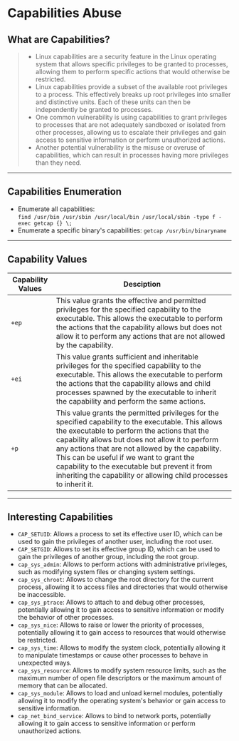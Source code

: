 # Capabilities Abuse

## What are Capabilities?

> * Linux capabilities are a security feature in the Linux operating system that allows specific privileges to be granted to processes, allowing them to perform specific actions that would otherwise be restricted.
> * Linux capabilities provide a subset of the available root privileges to a process. This effectively breaks up root privileges into smaller and distinctive units. Each of these units can then be independently be granted to processes.
> * One common vulnerability is using capabilities to grant privileges to processes that are not adequately sandboxed or isolated from other processes, allowing us to escalate their privileges and gain access to sensitive information or perform unauthorized actions.
> * Another potential vulnerability is the misuse or overuse of capabilities, which can result in processes having more privileges than they need.

***

## Capabilities Enumeration

* Enumerate all capabilities:\
  `find /usr/bin /usr/sbin /usr/local/bin /usr/local/sbin -type f -exec getcap {} \;`
* Enumerate a specific binary's capabilities: `getcap /usr/bin/binaryname`

***

## Capability Values

| Capability Values | Desciption                                                                                                                                                                                                                                                                                                                                                                                                                    |
| ----------------- | ----------------------------------------------------------------------------------------------------------------------------------------------------------------------------------------------------------------------------------------------------------------------------------------------------------------------------------------------------------------------------------------------------------------------------- |
| `+ep`             | This value grants the effective and permitted privileges for the specified capability to the executable. This allows the executable to perform the actions that the capability allows but does not allow it to perform any actions that are not allowed by the capability.                                                                                                                                                    |
| `+ei`             | This value grants sufficient and inheritable privileges for the specified capability to the executable. This allows the executable to perform the actions that the capability allows and child processes spawned by the executable to inherit the capability and perform the same actions.                                                                                                                                    |
| `+p`              | This value grants the permitted privileges for the specified capability to the executable. This allows the executable to perform the actions that the capability allows but does not allow it to perform any actions that are not allowed by the capability. This can be useful if we want to grant the capability to the executable but prevent it from inheriting the capability or allowing child processes to inherit it. |

***

## Interesting Capabilities

* `CAP_SETUID`: Allows a process to set its effective user ID, which can be used to gain the privileges of another user, including the root user.
* `CAP_SETGID`: Allows to set its effective group ID, which can be used to gain the privileges of another group, including the root group.
* `cap_sys_admin`: Allows to perform actions with administrative privileges, such as modifying system files or changing system settings.
* `cap_sys_chroot`: Allows to change the root directory for the current process, allowing it to access files and directories that would otherwise be inaccessible.
* `cap_sys_ptrace`: Allows to attach to and debug other processes, potentially allowing it to gain access to sensitive information or modify the behavior of other processes.
* `cap_sys_nice`: Allows to raise or lower the priority of processes, potentially allowing it to gain access to resources that would otherwise be restricted.
* `cap_sys_time`: Allows to modify the system clock, potentially allowing it to manipulate timestamps or cause other processes to behave in unexpected ways.
* `cap_sys_resource`: Allows to modify system resource limits, such as the maximum number of open file descriptors or the maximum amount of memory that can be allocated.
* `cap_sys_module`: Allows to load and unload kernel modules, potentially allowing it to modify the operating system's behavior or gain access to sensitive information.
* `cap_net_bind_service`: Allows to bind to network ports, potentially allowing it to gain access to sensitive information or perform unauthorized actions.
